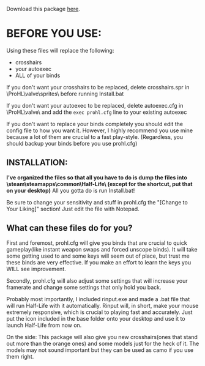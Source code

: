 Download this package [here](https://www.dropbox.com/sh/wxe7gcxc60ja4ug/AAAT-MJrZc2cK_6Z50wc1uCma?dl=0).

# BEFORE YOU USE:

Using these files will replace the following:
- crosshairs
- your autoexec
- ALL of your binds

If you don't want your crosshairs to be replaced, delete crosshairs.spr in \ProHL\valve\sprites\ before running Install.bat

If you don't want your autoexec to be replaced, delete autoexec.cfg in \ProHL\valve\ and add the ```exec prohl.cfg``` line to your existing autoexec

If you don't want to replace your binds completely you should edit the config file to how you want it. However, I highly recommend you use mine because a lot of them are crucial to a fast play-style. (Regardless, you should backup your binds before you use prohl.cfg)

## INSTALLATION:

 __I've organized the files so that all you have to do is dump the files into \steam\steamapps\common\Half-Life\ (except for the shortcut, put that on your desktop)__ All you gotta do is run Install.bat!

Be sure to change your sensitivity and stuff in prohl.cfg the "[Change to Your Liking]" section! Just edit the file with Notepad.

## What can these files do for you?

First and foremost, prohl.cfg will give you binds that are crucial to quick gameplay(like instant weapon swaps and forced unscope binds). It will take some getting used to and some keys will seem out of place, but trust me these binds are very effective. If you make an effort to learn the keys you WILL see improvement.

Secondly, prohl.cfg will also adjust some settings that will increase your framerate and change some settings that only hold you back. 

Probably most importantly, I included rinput.exe and made a .bat file that will run Half-Life with it automatically. Rinput will, in short, make your mouse extremely responsive, which is crucial to playing fast and accurately. Just put the icon included in the base folder onto your desktop and use it to launch Half-Life from now on.

On the side: This package will also give you new crosshairs(ones that stand out more than the orange ones) and some models just for the heck of it. The models may not sound important but they can be used as camo if you use them right.